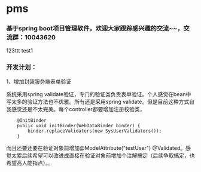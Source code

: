 # pms
### 基于spring boot项目管理软件。欢迎大家跟踪感兴趣的交流~~，交流群：10043620
123ttt
test1

### 开发计划：

1、增加封装服务端表单验证

系统采用spring validate验证，专门的验证类负责表单验证。个人感觉在bean中写太多的验证方法也不优雅。所有还是采用spring validate。但是目前这种方式自我感觉还是不太完美。每个controller都要增加注册校验类，
```
    @InitBinder
    public void initBinder(WebDataBinder binder) {
        binder.replaceValidators(new SysUserValidators());
    } 
```
  而且还要还要在验证对象前增加@ModelAttribute("testUser") @Validated。感觉太累后续希望可以改进成直接在验证对象前增加个注解搞定（后续争取搞定，也希望高人能指点）。。 